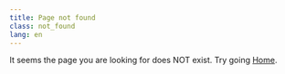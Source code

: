 ```yaml
---
title: Page not found
class: not_found
lang: en
---
```

It seems the page you are looking for does NOT exist. Try going [Home](/).
